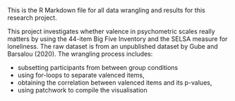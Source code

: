 This is the R Markdown file for all data wrangling and results for this research project.

This project investigates whether valence in psychometric scales really matters by using the 44-item Big Five Inventory and the SELSA measure for loneliness. The raw dataset is from an unpublished dataset by Gube and Barsalou (2020).
The wrangling process includes:
  - subsetting participants from between group conditions
  - using for-loops to separate valenced items,
  - obtaining the correlation between valenced items and its p-values,
  - using patchwork to compile the visualisation
